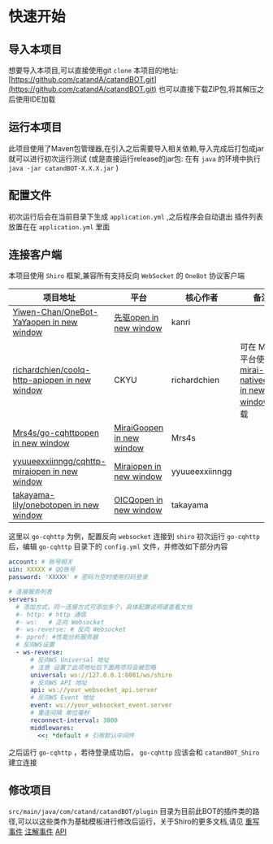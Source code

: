 # 快速开始

## 导入本项目

想要导入本项目,可以直接使用git `clone` 本项目的地址:[https://github.com/catandA/catandBOT.git](https://github.com/catandA/catandBOT.git)
也可以直接下载ZIP包,将其解压之后使用IDE加载

## 运行本项目

此项目使用了Maven包管理器,在引入之后需要导入相关依赖,导入完成后打包成jar就可以进行初次运行测试
(或是直接运行release的jar包: 在有 `java` 的环境中执行 `java -jar catandBOT-X.X.X.jar` )

## 配置文件

初次运行后会在当前目录下生成 `application.yml` ,之后程序会自动退出
插件列表放置在在 `application.yml` 里面

## 连接客户端

本项目使用 `Shiro` 框架,兼容所有支持反向 `WebSocket` 的 `OneBot` 协议客户端


| 项目地址                                                                                        | 平台                                                            | 核心作者       | 备注                                                                                              |
| ------------------------------------------------------------------------------------------------- | ----------------------------------------------------------------- | ---------------- | --------------------------------------------------------------------------------------------------- |
| [Yiwen-Chan/OneBot-YaYaopen in new window](https://github.com/Yiwen-Chan/OneBot-YaYa)           | [先驱open in new window](https://www.xianqubot.com/)            | kanri          |                                                                                                   |
| [richardchien/coolq-http-apiopen in new window](https://github.com/richardchien/coolq-http-api) | CKYU                                                            | richardchien   | 可在 Mirai 平台使用[mirai-nativeopen in new window](https://github.com/iTXTech/mirai-native) 加载 |
| [Mrs4s/go-cqhttpopen in new window](https://github.com/Mrs4s/go-cqhttp)                         | [MiraiGoopen in new window](https://github.com/Mrs4s/MiraiGo)   | Mrs4s          |                                                                                                   |
| [yyuueexxiinngg/cqhttp-miraiopen in new window](https://github.com/yyuueexxiinngg/cqhttp-mirai) | [Miraiopen in new window](https://github.com/mamoe/mirai)       | yyuueexxiinngg |                                                                                                   |
| [takayama-lily/onebotopen in new window](https://github.com/takayama-lily/onebot)               | [OICQopen in new window](https://github.com/takayama-lily/oicq) | takayama       |                                                                                                   |

这里以 `go-cqhttp` 为例，配置反向 `websocket` 连接到 `shiro`
初次运行 `go-cqhttp` 后，编辑 `go-cqhttp` 目录下的 `config.yml` 文件，并修改如下部分内容

```yaml
account: # 账号相关
uin: XXXXX # QQ账号
password: 'XXXXX' # 密码为空时使用扫码登录
```

```yaml
# 连接服务列表
servers:
  # 添加方式，同一连接方式可添加多个，具体配置说明请查看文档
  #- http: # http 通信
  #- ws:   # 正向 Websocket
  #- ws-reverse: # 反向 Websocket
  #- pprof: #性能分析服务器
  # 反向WS设置
  - ws-reverse:
      # 反向WS Universal 地址
      # 注意 设置了此项地址后下面两项将会被忽略
      universal: ws://127.0.0.1:8081/ws/shiro
      # 反向WS API 地址
      api: ws://your_websocket_api.server
      # 反向WS Event 地址
      event: ws://your_websocket_event.server
      # 重连间隔 单位毫秒
      reconnect-interval: 3000
      middlewares:
        <<: *default # 引用默认中间件
```

之后运行 `go-cqhttp` ，若待登录成功后， `go-cqhttp` 应该会和 `catandBOT_Shiro` 建立连接

## 修改项目

`src/main/java/com/catand/catandBOT/plugin` 目录为目前此BOT的插件类的路径,可以以这些类作为基础模板进行修改后运行，关于Shiro的更多文档,请见
[重写事件](https://misakatat.github.io/shiro-docs/override_event/)
[注解事件](https://misakatat.github.io/shiro-docs/annotation_event/)
[API](https://misakatat.github.io/shiro-docs/action/)
